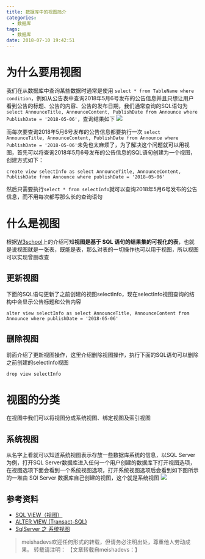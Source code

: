 ```yaml
---
title: 数据库中的视图简介
categories:
  - 数据库
tags:
  - 数据库
date: 2018-07-10 19:42:51
---
```

# 为什么要用视图
我们在从数据库中查询某些数据时通常是使用 `select * from TableName where condition`，例如从公告表中查询2018年5月6号发布的公告信息并且只想让用户看到公告的标题、公告的内容、公告的发布日期，我们通常查询的SQL语句为`select AnnounceTitle, AnnounceContent, PublishDate from Announce where PublishDate = '2018-05-06'`，查询结果如下
![](http://oq3pg8pg4.bkt.clouddn.com/20180711.png)

而每次要查询2018年5月6号发布的公告信息都要执行一次 `select AnnounceTitle, AnnounceContent, PublishDate from Announce where PublishDate = '2018-05-06'`未免也太麻烦了，为了解决这个问题就可以用视图，首先可以将查询2018年5月6号发布的公告信息的SQL语句创建为一个视图，创建方式如下：

	create view selectInfo as select AnnounceTitle, AnnounceContent, PublishDate from Announce where publishDate = '2018-05-06'
	
然后只需要执行`select * from selectInfo`就可以查询2018年5月6号发布的公告信息，而不用每次都写那么长的查询语句

# 什么是视图
根据[W3school](http://www.w3school.com.cn/sql/sql_view.asp)上的介绍可知**视图是基于 SQL 语句的结果集的可视化的表**，也就是说视图就是一张表，既能是表，那么对表的一切操作也可以用于视图，所以视图可以实现曾删改查

## 更新视图
下面的SQL语句更新了之前创建的视图selectInfo，现在selectInfo视图查询的结构中会显示公告标题和公告内容

	alter view selectInfo as select AnnounceTitle, AnnounceContent from Announce where publishDate = '2018-05-06'

##  删除视图
前面介绍了更新视图操作，这里介绍删除视图操作，执行下面的SQL语句可以删除之前创建的selectInfo视图

	drop view selectInfo

# 视图的分类
在视图中我们可以将视图分成系统视图、绑定视图及索引视图

## 系统视图
从名字上看就可以知道系统视图表示存放一些数据库系统的信息，以SQL Server为例，打开SQL Server数据库进入任何一个用户创建的数据库下打开视图选项，在视图选项下面会看到一个系统视图选项，打开系统视图选项后会看到如下图所示的一堆由 SQl Server 数据库自己创建的视图，这个就是系统视图
![](http://oq3pg8pg4.bkt.clouddn.com/20180711102.png)

## 参考资料
- [SQL VIEW（视图）](http://www.w3school.com.cn/sql/sql_view.asp)
- [ALTER VIEW (Transact-SQL)](https://docs.microsoft.com/zh-cn/sql/t-sql/statements/alter-view-transact-sql?view=sql-server-2017)
- [SqlServer 之 系统视图](https://www.cnblogs.com/xinaixia/p/4218743.html)

> meishadevs欢迎任何形式的转载，但请务必注明出处，尊重他人劳动成果。
转载请注明： 【文章转载自meishadevs：[]()】